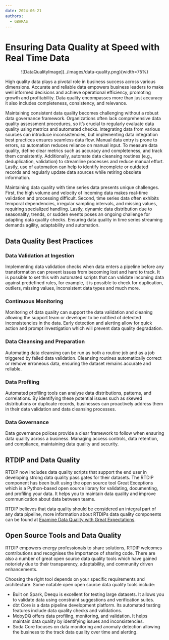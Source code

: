 ```yaml
---
date: 2024-06-21
authors:
  - GBARAS
---
```


# Ensuring Data Quality at Speed with Real Time Data

<center>
![DataQualityImage](../images/data-quality.png){width=75%} 
</center>

High quality data plays a pivotal role in business success across various dimensions. Accurate and reliable data empowers business leaders to make well informed decisions and achieve operational efficiency, promoting growth and profitability. Data quality encompasses more than just accuracy it also includes completeness, consistency, and relevance. 

<!-- more -->

Maintaining consistent data quality becomes challenging without a robust data governance framework. Organizations often lack comprehensive data quality assessment procedures, so it’s crucial to regularly evaluate data quality using metrics and automated checks. Integrating data from various sources can introduce inconsistencies, but implementing data integration best practices ensures seamless data flow. Manual data entry is prone to errors, so automation reduces reliance on manual input. To measure data quality, define clear metrics such as accuracy and completeness, and track them consistently. Additionally, automate data cleansing routines (e.g., deduplication, validation) to streamline processes and reduce manual effort. Lastly, use of automation  can help to identify incomplete or outdated records and regularly update data sources while retiring obsolete information.

Maintaining data quality with time series data presents unique challenges. First, the high volume and velocity of incoming data makes real-time validation and processing difficult. Second, time series data often exhibits temporal dependencies, irregular sampling intervals, and missing values, requiring specialized handling. Lastly, dynamic data distribution due to seasonality, trends, or sudden events poses an ongoing challenge for adapting data quality checks. Ensuring data quality in time series streaming demands agility, adaptability and automation.

## Data Quality Best Practices

### Data Validation at Ingestion

Implementing data validation checks when data enters a pipeline before any transformation can prevent issues from becoming lost and hard to track. It is possible to set this with automated scripts that can validate incoming data against predefined rules, for example, it is possible to check for duplication, outliers, missing values, inconsistent data types and much more. 

### Continuous Monitoring

Monitoring of data quality can support the data validation and cleaning allowing the support team or developer to be notified of detected inconsistencies in the data. Early detection and alerting allow for quick action and prompt investigation which will prevent data quality degradation.

### Data Cleansing and Preparation

Automating data cleansing can be run as both a routine job and as a job triggered by failed data validation. Cleansing routines automatically correct or remove erroneous data, ensuring the dataset remains accurate and reliable.

### Data Profiling

Automated profiling tools can analyse data distributions, patterns, and correlations. By identifying these potential issues such as skewed distributions or duplicate records, businesses can proactively address them in their data validation and data cleansing processes.

### Data Governance

Data governance polices provide a clear framework to follow when ensuring data quality across a business. Managing access controls, data retention, and compliance, maintaining data quality and security.

## RTDIP and Data Quality 

RTDIP now includes data quality scripts that support the end user in developing strong data quality pass gates for their datasets. The RTDIP component has been built using the open source tool Great Exceptions which is a Python-based open source library for validating, documenting, and profiling your data. It helps you to maintain data quality and improve communication about data between teams.

RTDIP believes that data quality should be considered an integral part of any data pipeline, more information about RTDIPs data quality components can be found at [Examine Data Quality with Great Expectations](https://www.rtdip.io/sdk/code-reference/pipelines/monitoring/spark/data_quality/great_expectations/).

## Open Source Tools and Data Quality 

RTDIP empowers energy professionals to share solutions, RTDIP welcomes contributions and recognises the importance of sharing code. There are also a number of great open source data quality tools which have gained notoriety due to their transparency, adaptability, and community driven enhancements.

Choosing the right tool depends on your specific requirements and architecture. Some notable open open source data quality tools include:

* Built on Spark, Deequ is excellent for testing large datasets. It allows you to validate data using constraint suggestions and verification suites. 
* dbt Core is a data pipeline development platform. Its automated testing features include data quality checks and validations. 
* MobyDQ offers data profiling, monitoring, and validation. It helps maintain data quality by identifying issues and inconsistencies.
* Soda Core focuses on data monitoring and anomaly detection allowing the business to the track data quality over time and alerting.
